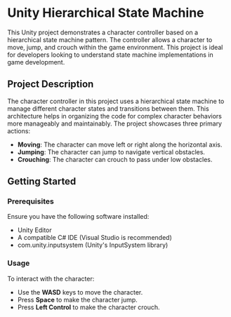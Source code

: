 # Unity Hierarchical State Machine

This Unity project demonstrates a character controller based on a hierarchical state machine pattern. The controller allows a character to move, jump, and crouch within the game environment. This project is ideal for developers looking to understand state machine implementations in game development.

## Project Description

The character controller in this project uses a hierarchical state machine to manage different character states and transitions between them. This architecture helps in organizing the code for complex character behaviors more manageably and maintainably. The project showcases three primary actions:
- **Moving**: The character can move left or right along the horizontal axis.
- **Jumping**: The character can jump to navigate vertical obstacles.
- **Crouching**: The character can crouch to pass under low obstacles.

## Getting Started

### Prerequisites

Ensure you have the following software installed:
- Unity Editor
- A compatible C# IDE (Visual Studio is recommended)
- com.unity.inputsystem (Unity's InputSystem library)

### Usage

To interact with the character:

- Use the **WASD** keys to move the character.
- Press **Space** to make the character jump.
- Press **Left Control** to make the character crouch.
